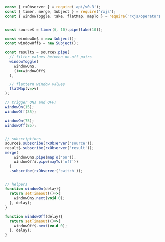 <!--
name:		
title:		windowToggle
pageTitle:	RxJS windowToggle operator example with a marble diagram
desc:		
docsUrl:	https://rxjs.dev/api/operators/windowToggle
-->

```js
const { rxObserver } = require('api/v0.3');
const { timer, merge, Subject } = require('rxjs');
const { windowToggle, take, flatMap, mapTo } = require('rxjs/operators');


const source$ = timer(0, 10).pipe(take(10));

const windowOn$ = new Subject();
const windowOff$ = new Subject();

const result$ = source$.pipe(
  // filter values between on-off pairs
  windowToggle(
    windowOn$,
    ()=>windowOff$
  ),

  // flattern window values
  flatMap(v=>v)
);

// trigger ONs and OFFs
windowOn(15);
windowOff(35);

windowOn(75);
windowOff(85);


// subscriptions
source$.subscribe(rxObserver('source'));
result$.subscribe(rxObserver('result'));
merge(
    windowOn$.pipe(mapTo('on')),
    windowOff$.pipe(mapTo('off'))
  )
  .subscribe(rxObserver('switch'));


// helpers
function windowOn(delay){
  return setTimeout(()=>{
    windowOn$.next(void 0);
  }, delay);
}

function windowOff(delay){
  return setTimeout(()=>{
    windowOff$.next(void 0);
  }, delay);
}

```
